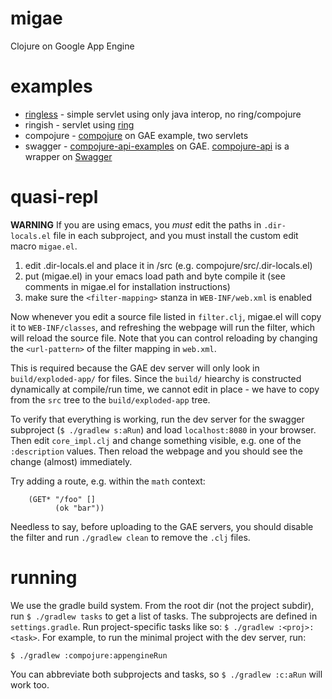 # migae

Clojure on Google App Engine

# examples

* [ringless](ringless) - simple servlet using only java interop, no ring/compojure
* ringish -  servlet using [ring](https://github.com/ring-clojure/ring)
* compojure - [compojure](https://github.com/weavejester/compojure) on GAE example, two servlets
* swagger -
[compojure-api-examples](https://github.com/metosin/compojure-api-examples)
on GAE.  [compojure-api](https://github.com/metosin/compojure-api) is
a wrapper on [Swagger](http://swagger.io/)

# quasi-repl



**WARNING** If you are using emacs, you _must_ edit the paths in
  `.dir-locals.el` file in each subproject, and you must install the
  custom edit macro `migae.el`.

1.  edit .dir-locals.el and place it in <proj>/src (e.g. compojure/src/.dir-locals.el)
2.  put (migae.el) in your emacs load path and byte compile
    it (see comments in migae.el for installation instructions)
3.  make sure the `<filter-mapping>` stanza in `WEB-INF/web.xml` is enabled

Now whenever you edit a source file listed in `filter.clj`, migae.el
will copy it to `WEB-INF/classes`, and refreshing the webpage will run
the filter, which will reload the source file.  Note that you can
control reloading by changing the `<url-pattern>` of the filter mapping in
`web.xml`.

This is required because the GAE dev server will only look in
`build/exploded-app/` for files.  Since the `build/` hiearchy is
constructed dynamically at compile/run time, we cannot edit in place -
we have to copy from the `src` tree to the `build/exploded-app` tree.

To verify that everything is working, run the dev server for the
swagger subproject (`$ ./gradlew s:aRun`) and load `localhost:8080` in
your browser.  Then edit `core_impl.clj` and change something visible,
e.g. one of the `:description` values.  Then reload the webpage and
you should see the change (almost) immediately.

Try adding a route, e.g. within the `math` context:
```
    (GET* "/foo" []
          (ok "bar"))
```

Needless to say, before uploading to the GAE servers, you should
disable the filter and run `./gradlew clean` to remove the `.clj` files.

# running

We use the gradle build system.  From the root dir (not the project
subdir), run `$ ./gradlew tasks` to get a list of tasks.  The
subprojects are defined in `settings.gradle`.  Run project-specific
tasks like so: `$ ./gradlew :<proj>:<task>`.  For example, to run the
minimal project with the dev server, run:

```
$ ./gradlew :compojure:appengineRun
```

You can abbreviate both subprojects and tasks, so `$ ./gradlew :c:aRun` will work too.


